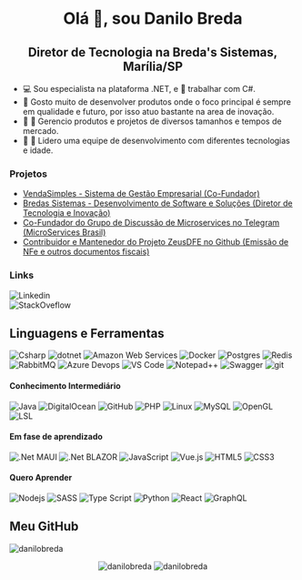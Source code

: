 <h1 align="center">Olá 👋, sou Danilo Breda</h1>
<h2 align="center">Diretor de Tecnologia na Breda's Sistemas, Marília/SP</h2>

- :computer: Sou especialista na plataforma .NET, e :blue_heart: trabalhar com C#.
- :rocket: Gosto muito de desenvolver produtos onde o foco principal é sempre em qualidade e futuro, por isso atuo bastante na area de inovação.
- :fax: :iphone: Gerencio produtos e projetos de diversos tamanhos e tempos de mercado.
- :boy: :older_man: Lidero uma equipe de desenvolvimento com diferentes tecnologias e idade.

### Projetos
<ul>
     <li><a href="https://vendasimples.com.br" target="_blank">VendaSimples - Sistema de Gestão Empresarial (Co-Fundador)</a></li>
     <li><a href="http://www.bredas.com.br" target="_blank">Bredas Sistemas - Desenvolvimento de Software e Soluções (Diretor de Tecnologia e Inovação)</a></li>
     <li><a href="https://t.me/microservicesbr" target="_blank">Co-Fundador do Grupo de Discussão de Microservices no Telegram (MicroServices Brasil)</a></li>
     <li><a href="https://github.com/ZeusAutomacao/DFe.NET" target="_blank">Contribuidor e Mantenedor do Projeto ZeusDFE no Github (Emissão de NFe e outros documentos fiscais)</a></li>
</ul>

### Links
<p>
     <img alt="Linkedin" src="https://img.shields.io/badge/-Linkedin-7c209C?style=social&logo=linkedin&logoColor=blue"><a href="https://linkedin.com/in/danilo-costa-breda-2b07589b" target="_blank"></a></img>
     <br/>
     <img alt="StackOveflow" src="https://img.shields.io/badge/-StackOveflow-7c209C?style=social&logo=stackoverflow&logoColor=orange"><a href="https://stackoverflow.com/users/2320132/danilo-breda" target="_blank"></a></img>     
</p>

## Linguagens e Ferramentas

<p>
  <img alt="Csharp" src="https://img.shields.io/badge/-C%23-7c209C?style=flat-square&logo=c-sharp&logoColor=white" />
  <img alt="dotnet" src="https://img.shields.io/badge/-.NET-702D91?style=flat-square&logo=.net&logoColor=white" />
  <img alt="Amazon Web Services" src="https://img.shields.io/badge/-AWS-e9b040?style=flat-square&logo=amazon%20aws&logoColor=white" />
  <img alt="Docker" src="https://img.shields.io/badge/-Docker-46a2f1?style=flat-square&logo=docker&logoColor=white" />
  <img alt="Postgres" src="https://img.shields.io/badge/-Postgres-338791?style=flat-square&logo=postgresql&logoColor=white" />
  <img alt="Redis" src="https://img.shields.io/badge/-Redis-e93940?style=flat-square&logo=redis&logoColor=white" />
  <img alt="RabbitMQ" src="https://img.shields.io/badge/Rabbitmq-FF6600?style=flat-square&logo=rabbitmq&logoColor=white" />
  <img alt="Azure Devops" src="https://img.shields.io/badge/-Azure%20Devops-0989D6?style=flat-square&logo=azure-devops&logoColor=white" />
  <img alt="VS Code" src="https://img.shields.io/badge/-Code-1073C9?style=flat-square&logo=visual%20studio%20code&logoColor=white" />
  <img alt="Notepad++" src="https://img.shields.io/badge/-Notepad++-green?style=flat-square&logo=notepadplusplus&logoColor=white" />
  <img alt="Swagger" src="https://img.shields.io/badge/-Swagger-47bb40?style=flat-square&logo=swagger&logoColor=white" />
  <img alt="git" src="https://img.shields.io/badge/-Git-F05032?style=flat-square&logo=git&logoColor=white" />
</p>

#### Conhecimento Intermediário

![Java](https://img.shields.io/badge/Java-black?style=flat-square&logo=Java)
![DigitalOcean](https://img.shields.io/badge/-Digital%20Ocean-black?style=flat-square&logo=digitalocean)
![GitHub](https://img.shields.io/badge/-GitHub-black?style=flat-square&logo=github)
![PHP](https://img.shields.io/badge/PHP-black?style=flat-square&logo=php)
![Linux](https://img.shields.io/badge/Linux-black?style=flat-square&logo=linux)
![MySQL](https://img.shields.io/badge/-MySQL-black?style=flat-square&logo=mysql)
![OpenGL](https://img.shields.io/badge/OpenGL-black.svg?style=flat-square&logo=opengl)
![LSL](https://img.shields.io/badge/SecondLife%20LSL-black.svg?style=flat-square&logo=Scratch)

#### Em fase de aprendizado
![.Net MAUI](https://img.shields.io/badge/MAUI-black?style=flat-square&logo=dotnet)
![.Net BLAZOR](https://img.shields.io/badge/blazor-black.svg?style=flat-square&logo=blazor)
![JavaScript](https://img.shields.io/badge/-Java%20Script-black?style=flat-square&logo=javascript)
![Vue.js](https://img.shields.io/badge/Vue.js-black?style=flat-square&logo=vue.js)
![HTML5](https://img.shields.io/badge/-HTML5-black?style=flat-square&logo=html5)
![CSS3](https://img.shields.io/badge/-CSS3-black?style=flat-square&logo=css3)

#### Quero Aprender
![Nodejs](https://img.shields.io/badge/Node%20JS-black?style=flat-square&logo=Node.js)
![SASS](https://img.shields.io/badge/SASS-black?style=flat-square&logo=SASS)
![Type Script](https://img.shields.io/badge/Type%20Script-black?style=flat-square&logo=typescript)
![Python](https://img.shields.io/badge/Python-black?style=flat-square&logo=python)
![React](https://img.shields.io/badge/React-black?style=flat-square&logo=react)
![GraphQL](https://img.shields.io/badge/-GraphQL-black?style=flat-square&logo=graphql)

## Meu GitHub
<img src="https://komarev.com/ghpvc/?username=danilobreda&label=Visualizações+de+perfil&style=flat-square&color=grey" alt="danilobreda" />
<p align="center">
     <img src="https://github-readme-stats.vercel.app/api/top-langs/?username=danilobreda&layout=compact" alt="danilobreda" />
     <img src="https://github-readme-stats.vercel.app/api?username=danilobreda&show_icons=true" alt="danilobreda" />
</p>
